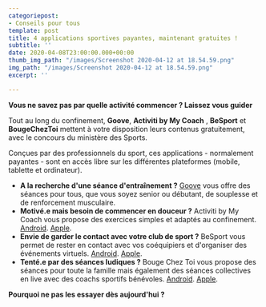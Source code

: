```yaml
---
categoriepost:
- Conseils pour tous
template: post
title: 4 applications sportives payantes, maintenant gratuites !
subtitle: ''
date: 2020-04-08T23:00:00.000+00:00
thumb_img_path: "/images/Screenshot 2020-04-12 at 18.54.59.png"
img_path: "/images/Screenshot 2020-04-12 at 18.54.59.png"
excerpt: ''

---
```

**Vous ne savez pas par quelle activité commencer ? Laissez vous guider**

Tout au long du confinement, **Goove**, **Activiti by My Coach** , **BeSport** et **BougeChezToi** mettent à votre disposition leurs contenus gratuitement, avec le concours du ministère des Sports.

Conçues par des professionnels du sport, ces applications - normalement payantes - sont en accès libre sur les différentes plateformes (mobile, tablette et ordinateur).

* **A la recherche d'une séance d'entraînement ?** [Goove](https://www.goove.app/free-access/themes) vous offre des séances pour tous, que vous soyez senior ou débutant, de souplesse et de renforcement musculaire.
* **Motivé.e mais besoin de commencer en douceur ?** Activiti by My Coach vous propose des exercices simples et adaptés au confinement. [Android](https://play.google.com/store/apps/details?id=com.mycoachsport.activiti&hl=en_US). [Apple](https://apps.apple.com/fr/app/activiti-x-mycoach/id1503192846).
* **Envie de garder le contact avec votre club de sport ?** BeSport vous permet de rester en contact avec vos coéquipiers et d'organiser des événements virtuels. [Android](https://play.google.com/store/apps/details?id=com.besport.www.mobile&hl=en_GB). [Apple](https://apps.apple.com/us/app/be-sport/id1104216922).
* **Tenté.e par des séances ludiques ?** Bouge Chez Toi vous propose des séances pour toute la famille mais également des séances collectives en live avec des coachs sportifs bénévoles. [Android](https://play.google.com/store/apps/details?id=com.mile_up.bouge_chez_toi.bouge_chez_toi&hl=en). [Apple](https://apps.apple.com/us/app/bougecheztoi/id1504279693).

**Pourquoi ne pas les essayer dès aujourd'hui ?**